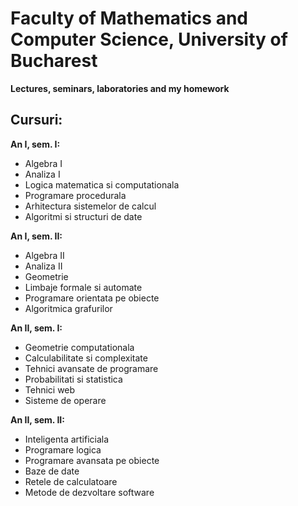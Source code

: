 # Faculty of Mathematics and Computer Science, University of Bucharest
**Lectures, seminars, laboratories and my homework**

## Cursuri:
**An I, sem. I:**

* Algebra I
* Analiza I
* Logica matematica si computationala
* Programare procedurala
* Arhitectura sistemelor de calcul
* Algoritmi si structuri de date

**An I, sem. II:**

* Algebra II
* Analiza II
* Geometrie
* Limbaje formale si automate
* Programare orientata pe obiecte
* Algoritmica grafurilor

**An II, sem. I:**

* Geometrie computationala
* Calculabilitate si complexitate
* Tehnici avansate de programare
* Probabilitati si statistica
* Tehnici web
* Sisteme de operare

**An II, sem. II:**

* Inteligenta artificiala
* Programare logica
* Programare avansata pe obiecte
* Baze de date
* Retele de calculatoare
* Metode de dezvoltare software
